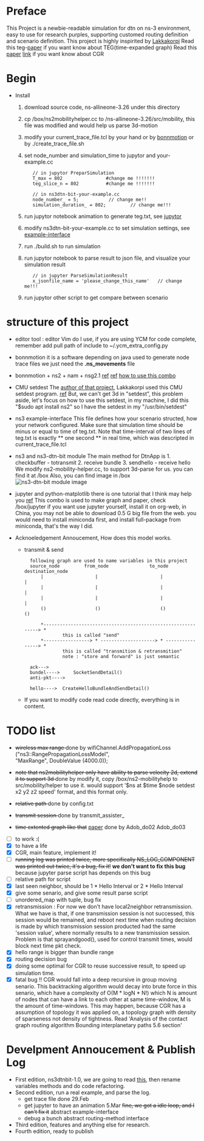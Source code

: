 # Preface
This Project is a newbie-readable simulation for dtn on ns-3 environment, easy to use for research purples, supporting customed routing definition and scenario definition.
This project is highly inspirited by [Lakkakorpi](https://www.netlab.tkk.fi/tutkimus/dtn/ns/)
Read this teg-[paper](https://smartech.gatech.edu/bitstream/handle/1853/6492/GIT-CC-04-07.pdf?sequence=1&isAllowed=y) if you want know about TEG(time-expanded graph)
Read this [paper](http://www.sciencedirect.com/science/article/pii/S0094576512000288) [link](https://tools.ietf.org/html/draft-burleigh-dtnrg-cgr-00) if you want know about CGR

# Begin

* Install
  1. download source code, ns-allineone-3.26 under this directory
  2. cp /box/ns2mobilityhelper.cc to /ns-allineone-3.26/src/mobility, this file was modified and would help us parse 3d-motion
  3. modify your current_trace_file.tcl by your hand or by [bonnmotion](#A) or by ./create_trace_file.sh
  4. set node_number and simulation_time to jupytor and your-example.cc
        
            // in jupytor PreparSimulation
            T_max = 802                #change me !!!!!!!
            teg_slice_n = 802          #change me !!!!!!!

            // in ns3dtn-bit-your-example.cc
            node_number_ = 5;           // change me!!
            simulation_duration_ = 802;         // change me!!!

  5. run jupytor notebook animation to generate teg.txt, see [jupytor](#B)
  6. modify ns3dtn-bit-your-example.cc to set simulation settings, see [example-interface](#C)
  7. run ./build.sh to run simulation
  8. run jupytor notebook to parse result to json file, and visualize your simulation result

            // in jupyter ParseSimulationResult
            x_jsonfile_name = 'please_change_this_name'   // change me!!!
  9. run jupytor other script to get compare between scenario

# structure of this project

* editor tool : editor Vim do I use, if you are using YCM for code complete, remember add pull path of include to ~/.ycm_extra_config.py

* bonnmotion <a name="A"></a>
it is a software depending on java used to generate node trace files
we just need the **.ns_movements** file

* bonnmotion + ns2 + nam + nsg2.1
[ref](http://www.nsnam.com/2015/03/bonnmotion-mobile-scenario-generator.html) [ref](http://chandra-ns2.blogspot.com/2009/01/how-to-run-bonnmotion-for-ns-2.html)
[how to use this combo](https://www.slideshare.net/manasGaur1/bonn-motion-traffic-generation-and-nam)

* CMU setdest
The [author of that project](https://www.netlab.tkk.fi/tutkimus/dtn/ns/), Lakkakorpi used this CMU setdest program. [ref](http://www.isi.edu/nsnam/ns/tutorial/nsscript7.html)
But, we can't get 3d in "setdest", this problem aside, let's focus on how to use this setdest, in my machine, I did this "$sudo apt install ns2"
so I have the setdest in my "/usr/bin/setdest"

* ns3 example-interface
This file defines how your scenario structed, how your network configured.
Make sure that simulation time should be minus or equal to time of teg.txt.
Note that time-interval of two lines of teg.txt is exactly ** one second ** in real time, which was descripted in current_trace_file.tcl

* ns3 and ns3-dtn-bit module <a name="C"></a>
The main method for DtnApp is 1. checkbuffer - totransmit 2. receive bundle 3. sendhello - receive hello
We modify ns2-mobility-helper.cc, to support 3d-parse for us. you can find it at /box
Also, you can find image in /box
![ns3-dtn-bit module image][image01]

* jupyter and python-matplotlib <a name="B"></a>
there is one tutorial that I think may help you [ref](https://www.youtube.com/watch?v=HW29067qVWk&t=1568s)
This combo is used to make graph and paper, check /box/jupyter
if you want use jupyter yourself, install it on org-web, in China, you may not be able to download 0.5 G big file from the web.
you would need to install miniconda first, and install full-package from miniconda, that's the way I did.

* Acknoeledgement Annoucement, How does this model works.

    * transmit & send

            following graph are used to name variables in this project
            source_node         from_node               to_node           destination_node
                |                   |                       |                   |
                |                   |                       |                   |
                |                   |                       |                   |
                ()                  ()                      ()                  ()
                
                *-------------------------------------------------------------> *
                        this is called "send"
                *-----------------> * --------------------> * ----------------> *
                        this is called "transmition & retransmition"
                        note : "store and forward" is just semantic

            ack--->
            bundel---->     SocketSendDetail()
            anti-pkt----> 

            hello---->  CreateHelloBundleAndSendDetail()

    * If you want to modify code
        read code directly, everything is in content.

# TODO list

* <s>wireless max range </s> done by 
        wifiChannel.AddPropagationLoss ("ns3::RangePropagationLossModel",  
                "MaxRange", DoubleValue (4000.0));
* <s>note that ns2mobilityhelper only have ability to parse velocity 2d, extend it to support 3d </s> done by modify it, copy /box/ns2-mobilityhelp to src/mobility/helper to use it.
would support '$ns at $time $node setdest x2 y2 z2 speed' format, and this format only.
    
* <s>relative path </s> done by 
        config.txt
* <s>transmit session </s> done by
        transmit_assister_
* <s>time extented graph like that</s> [paper](https://smartech.gatech.edu/bitstream/handle/1853/6492/GIT-CC-04-07.pdf?sequence=1&isAllowed=y) done by
        Adob_do02 Adob_do03
- [ ] to work :(
- [x] to have a life
- [x] CGR, main feature, implement it!
- [ ] <s>running log was printed twice, more specifically NS_LOG_COMPONENT was printed out twice, it's a bug, fix it!</s> **we don't want to fix this bug** because jupyter parse script has depends on this bug
- [ ] relative path for script
- [x] last seen neighbor, should be 1 * Hello Interval or 2 * Hello Interval
- [x] give some senario, and give some result parse script
- [ ] unordered_map with tuple, bug fix
- [x] retransmission : For now we don't have local2neighbor retransmission. What we have is that, if one transmission session is not successed, this session would be remained, and reboot next time when routing decision is made by which transmission session producted had the same 'session value', where normally results to a new transmission session. Problem is that sprayandgood(), used for control transmit times, would block next time pkt check.
- [x] hello range is bigger than bundle range
- [x] routing decision bug
- [x] doing some optimal for CGR to reuse successive result, to speed up simulation time.
- [x] fatal bug !! CGR would fall into a deep recursive in group moving senario.  This backtracking algorithm would decay into brute force in this senario, 
which have a complexity of O(M * logN * N!) which N is amount of nodes that can have a link to each other at same time-window, M is the amount of time-windows.
This may happen, because CGR has a assumption of topology it was applied on, a topology graph with density of sparseness not density of tightness. Read 'Analysis of the contact graph routing algorithm Bounding interplanetary paths 5.6 section'

# Develpment Annoucement & Publish Log

* First edition, ns3dtnbit-1.0, we are going to read [this](https://www.netlab.tkk.fi/tutkimus/dtn/ns/), then rename variables methods and do code refactoring.
* Second edition, run a real example, and parse the log.
    * get trace file done 29.Feb
    * get jupyter to have an animation 5.Mar
        <s>fine, we got a idle loop, and I can't fix it</s>
        abstract example-interface
    * debug a bunch
        abstract routing-method interface
* Third edition, features and anything else for research.
* Fourth edition, ready to publish

[image01]: https://github.com/bit-oh-my-god/ns3-dtn-bit/tree/master/box/Diagram1.png
